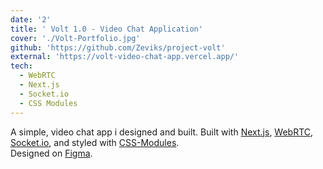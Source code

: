 ```yaml
---
date: '2'
title: ' Volt 1.0 - Video Chat Application'
cover: './Volt-Portfolio.jpg'
github: 'https://github.com/Zeviks/project-volt'
external: 'https://volt-video-chat-app.vercel.app/'
tech:
  - WebRTC
  - Next.js
  - Socket.io
  - CSS Modules
---
```


A simple, video chat app i designed and built. Built with [Next.js](https://code.visualstudio.com/), [WebRTC](https://reactjs.org/), [Socket.io](https://axios-http.com/docs/intro), and styled with [CSS-Modules](https://www.npmjs.com/).</br> Designed on [Figma](https://www.figma.com/).
